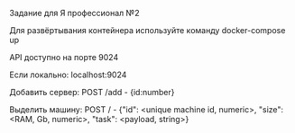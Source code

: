 Задание для Я профессионал №2

Для развёртывания контейнера используйте команду docker-compose up

API доступно на порте 9024

Если локально:
localhost:9024

Добавить сервер:
POST /add - {id:number}

Выделить машину:
POST / - {"id": <unique machine id, numeric>, "size": <RAM, Gb, numeric>, "task": <payload, string>}
